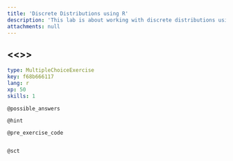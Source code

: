 ```yaml
---
title: 'Discrete Distributions using R'
description: 'This lab is about working with discrete distributions using R'
attachments: null
---
```


## <<<New Exercise>>>

```yaml
type: MultipleChoiceExercise
key: f68b666117
lang: r
xp: 50
skills: 1
```



`@possible_answers`


`@hint`


`@pre_exercise_code`
```{r}

```

`@sct`
```{r}

```
